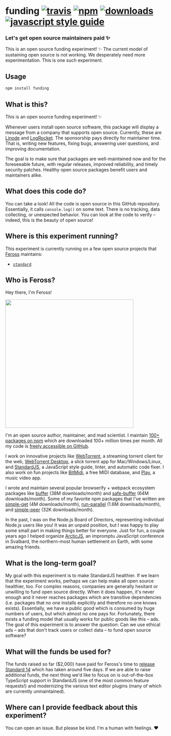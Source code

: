 # funding [![travis][travis-image]][travis-url] [![npm][npm-image]][npm-url] [![downloads][downloads-image]][downloads-url] [![javascript style guide][standard-image]][standard-url]

### Let's get open source maintainers paid ✨

[travis-image]: https://img.shields.io/travis/feross/funding/master.svg
[travis-url]: https://travis-ci.org/feross/funding
[npm-image]: https://img.shields.io/npm/v/funding.svg
[npm-url]: https://npmjs.org/package/funding
[downloads-image]: https://img.shields.io/npm/dm/funding.svg
[downloads-url]: https://npmjs.org/package/funding
[standard-image]: https://img.shields.io/badge/code_style-standard-brightgreen.svg
[standard-url]: https://standardjs.com

This is an open source funding experiment! ✨ The current model of sustaining open source is not working. We desperately need more experimentation. This is one such experiment.

## Usage

```bash
npm install funding
```

## What is this?

This is an open source funding experiment! ✨

Whenever users install open source software, this package will display a message from a company that supports open source. Currently, these are [Linode](https://welcome.linode.com/standardjs) and [LogRocket](https://logrocket.com/term). The sponsorship pays directly for maintainer time. That is, writing new features, fixing bugs, answering user questions, and improving documentation.

The goal is to make sure that packages are well-maintained now and for the foreseeable future, with regular releases, improved reliability, and timely security patches. Healthy open source packages benefit users and maintainers alike.

## What does this code do?

You can take a look! All the code is open source in this GitHub repository. Essentially, it calls `console.log()` on some text. There is no tracking, data collecting, or unexpected behavior. You can look at the code to verify – indeed, this is the beauty of open source!

## Where is this experiment running?

This experiment is currently running on a few open source projects that [Feross](https://github.com/feross) maintains:

- [`standard`](https://standardjs.com)

## Who is Feross?

Hey there, I'm Feross!

<img src="https://feross.org/images/feross-cat.jpg" width=400 />

I'm an open source author, maintainer, and mad scientist. I maintain [100+ packages on npm](https://www.npmjs.com/~feross) which are downloaded 100+ million times per month. All my code is [freely accessible on GitHub](https://github.com/feross).

I work on innovative projects like [WebTorrent](https://github.com/webtorrent/webtorrent), a streaming torrent client for the web, [WebTorrent Desktop](https://github.com/webtorrent/webtorrent-desktop), a slick torrent app for Mac/Windows/Linux, and [StandardJS](https://github.com/standard/standard), a JavaScript style guide, linter, and automatic code fixer. I also work on fun projects like [BitMidi](https://bitmidi.com), a free MIDI database, and [Play](https://play.cash), a music video app.

I wrote and maintain several popular browserify + webpack ecosystem packages like [buffer](https://github.com/feross/buffer) (38M downloads/month) and [safe-buffer](https://github.com/feross/safe-buffer) (64M downloads/month). Some of my favorite npm packages that I've written are [simple-get](https://github.com/feross/simple-get) (4M downloads/month), [run-parallel](https://github.com/feross/run-parallel) (1.6M downloads/month), and [simple-peer](https://github.com/feross/simple-peer) (32K downloads/month).

In the past, I was on the Node.js Board of Directors, representing individual Node.js users like you! It was an unpaid position, but I was happy to play some small part in making things better for everyone. Just for fun, a couple years ago I helped organize [ArcticJS](https://arcticjs.club/2017/), an impromptu JavaScript conference in Svalbard, the northern-most human settlement on Earth, with some amazing friends.

## What is the long-term goal?

My goal with this experiment is to make StandardJS healthier. If we learn that the experiment works, perhaps we can help make all open source healthier, too. For complex reasons, companies are generally hesitant or unwilling to fund open source directly. When it does happen, it's never enough and it never reaches packages which are transitive dependencies (i.e. packages that no one installs explicitly and therefore no one knows exists). Essentially, we have a public good which is consumed by huge numbers of users, but which almost no one pays for. Fortunately, there exists a funding model that usually works for public goods like this – ads. The goal of this experiment is to answer the question: Can we use ethical ads – ads that don't track users or collect data – to fund open source software?

## What will the funds be used for?

The funds raised so far ($2,000) have paid for Feross's time to [release Standard 14](https://standardjs.com/changelog.html#1400---2019-08-19) which has taken around five days. If we are able to raise additional funds, the next thing we'd like to focus on is out-of-the-box TypeScript support in StandardJS (one of the most common feature requests!) and modernizing the various text editor plugins (many of which are currently unmaintained).

## Where can I provide feedback about this experiment?

You can open an issue. But please be kind. I'm a human with feelings. ❤️
